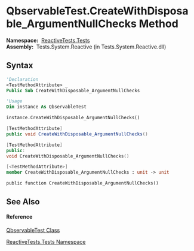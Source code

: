 # QbservableTest.CreateWithDisposable\_ArgumentNullChecks Method

**Namespace:**  [ReactiveTests.Tests](ReactiveTests.Tests\ReactiveTests.Tests.md)  
**Assembly:**  Tests.System.Reactive (in Tests.System.Reactive.dll)

## Syntax

```vb
'Declaration
<TestMethodAttribute> _
Public Sub CreateWithDisposable_ArgumentNullChecks
```

```vb
'Usage
Dim instance As QbservableTest

instance.CreateWithDisposable_ArgumentNullChecks()
```

```csharp
[TestMethodAttribute]
public void CreateWithDisposable_ArgumentNullChecks()
```

```c++
[TestMethodAttribute]
public:
void CreateWithDisposable_ArgumentNullChecks()
```

```fsharp
[<TestMethodAttribute>]
member CreateWithDisposable_ArgumentNullChecks : unit -> unit 
```

```jscript
public function CreateWithDisposable_ArgumentNullChecks()
```

## See Also

#### Reference

[QbservableTest Class](QbservableTest\QbservableTest.md)

[ReactiveTests.Tests Namespace](ReactiveTests.Tests\ReactiveTests.Tests.md)




